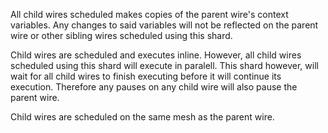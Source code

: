 All child wires scheduled makes copies of the parent wire's context variables. Any changes to said variables will not be reflected on the parent wire or other sibling wires scheduled using this shard.

Child wires are scheduled and executes inline. However, all child wires scheduled using this shard will execute in paralell. This shard however, will wait for all child wires to finish executing before it will continue its execution. Therefore any pauses on any child wire will also pause the parent wire.

Child wires are scheduled on the same mesh as the parent wire.
